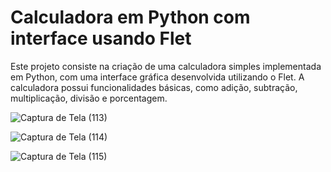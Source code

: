# Calculadora em Python com interface usando Flet
 Este projeto consiste na criação de uma calculadora simples implementada em Python, com uma interface gráfica desenvolvida utilizando o Flet. A calculadora possui funcionalidades básicas, como adição, subtração, multiplicação, divisão e porcentagem.
 
![Captura de Tela (113)](https://github.com/Davi-Soares-Silva/Calculadora-em-Python-com-interface-usando-Flet/assets/153243312/3c4092de-32cd-4690-be05-1c09fc32cf53)

![Captura de Tela (114)](https://github.com/Davi-Soares-Silva/Calculadora-em-Python-com-interface-usando-Flet/assets/153243312/abb92f7e-a734-4eed-86d2-ce8e6094e847)

![Captura de Tela (115)](https://github.com/Davi-Soares-Silva/Calculadora-em-Python-com-interface-usando-Flet/assets/153243312/0c7e3d0b-31f1-4876-9de1-e70e3824b7f3)

